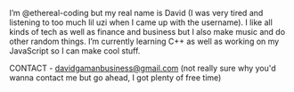 I’m @ethereal-coding but my real name is David (I was very tired and listening to too much lil uzi when I came up with the username). I like all kinds of tech as well as  finance and business but I also make music and do other random things. I’m currently learning C++ as well as working on my JavaScript so I can make cool stuff. 

CONTACT - davidgamanbusiness@gmail.com (not really sure why you'd wanna contact me but go ahead, I got plenty of free time)

<!---
ethereal-coding/ethereal-coding is a ✨ special ✨ repository because its `README.md` (this file) appears on your GitHub profile.
You can click the Preview link to take a look at your changes.
--->
